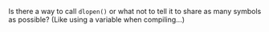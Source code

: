 Is there a way to call `dlopen()` or what not to tell it to share as many symbols as possible?
(Like using a variable when compiling...)
